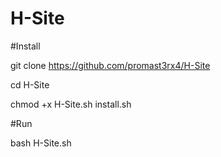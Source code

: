 # H-Site

#Install


git clone https://github.com/promast3rx4/H-Site

cd H-Site

chmod +x H-Site.sh install.sh




#Run


bash H-Site.sh
